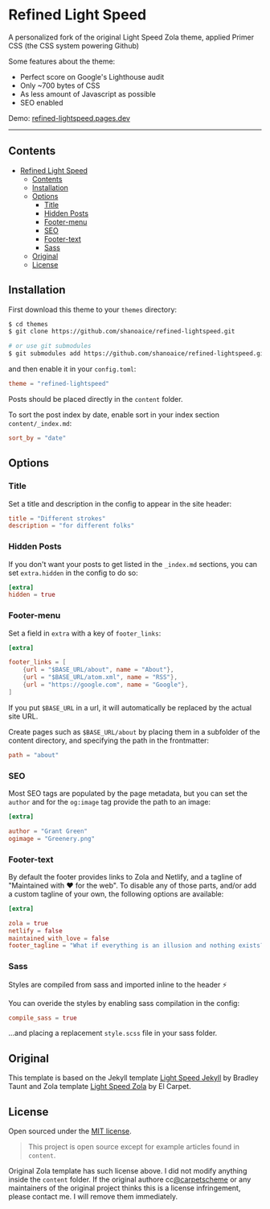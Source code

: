 # Refined Light Speed

A personalized fork of the original Light Speed Zola theme, applied Primer CSS (the CSS system powering Github)

Some features about the theme:

* Perfect score on Google's Lighthouse audit
* Only ~700 bytes of CSS
* As less amount of Javascript as possible
* SEO enabled

Demo: [refined-lightspeed.pages.dev](https://refined-lightspeed.pages.dev/)

-----

## Contents

- [Refined Light Speed](#refined-light-speed)
  - [Contents](#contents)
  - [Installation](#installation)
  - [Options](#options)
    - [Title](#title)
    - [Hidden Posts](#hidden-posts)
    - [Footer-menu](#footer-menu)
    - [SEO](#seo)
    - [Footer-text](#footer-text)
    - [Sass](#sass)
  - [Original](#original)
  - [License](#license)

## Installation
First download this theme to your `themes` directory:

```bash
$ cd themes
$ git clone https://github.com/shanoaice/refined-lightspeed.git

# or use git submodules
$ git submodules add https://github.com/shanoaice/refined-lightspeed.git themes/lightspeed
```
and then enable it in your `config.toml`:

```toml
theme = "refined-lightspeed"
```

Posts should be placed directly in the `content` folder.

To sort the post index by date, enable sort in your index section `content/_index.md`:

```toml
sort_by = "date"
```

## Options

### Title
Set a title and description in the config to appear in the site header:

```toml
title = "Different strokes"
description = "for different folks"

```

### Hidden Posts
If you don't want your posts to get listed in the `_index.md` sections, you can set `extra.hidden` in the config to do so:

```toml
[extra]
hidden = true
```

### Footer-menu
Set a field in `extra` with a key of `footer_links`:

```toml
[extra]

footer_links = [
    {url = "$BASE_URL/about", name = "About"},
    {url = "$BASE_URL/atom.xml", name = "RSS"},
    {url = "https://google.com", name = "Google"},
]
```

If you put `$BASE_URL` in a url, it will automatically be replaced by the actual
site URL.

Create pages such as `$BASE_URL/about` by placing them in a subfolder of the content directory, and specifying the path in the frontmatter:

```toml
path = "about"
```

### SEO

Most SEO tags are populated by the page metadata, but you can set the `author` and for the `og:image` tag provide the path to an image:

```toml
[extra]

author = "Grant Green"
ogimage = "Greenery.png"
```

### Footer-text

By default the footer provides links to Zola and Netlify, and a tagline of "Maintained with :heart: for the web".
To disable any of those parts, and/or add a custom tagline of your own, the following options are available:

```toml
[extra]

zola = true
netlify = false
maintained_with_love = false
footer_tagline = "What if everything is an illusion and nothing exists? In that case, I definitely overpaid for my carpet."
```

### Sass

Styles are compiled from sass and imported inline to the header :zap:

You can overide the styles by enabling sass compilation in the config:

```toml
compile_sass = true
```

...and placing a replacement `style.scss` file in your sass folder.

## Original
This template is based on the Jekyll template [Light Speed Jekyll](https://github.com/bradleytaunt/lightspeed) by Bradley Taunt and Zola template [Light Speed Zola](https://github.com/carpetscheme/lightspeed) by El Carpet.

## License

Open sourced under the [MIT license](LICENSE.md).

> This project is open source except for example articles found in `content`.

Original Zola template has such license above. I did not modify anything inside the `content` folder. If the original authore cc[@carpetscheme](https://github.com/carpetscheme) or any maintainers of the original project thinks this is a license infringement, please contact me. I will remove them immediately.

